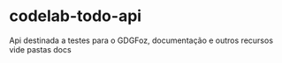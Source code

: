 # codelab-todo-api
Api destinada a testes para o GDGFoz, documentação e outros recursos vide pastas docs
